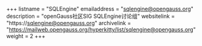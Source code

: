 +++
listname = "SQLEngine"
emailaddress = "sqlengine@opengauss.org"
description = "openGauss社区SIG SQLEngine讨论组"
websitelink = "https://sqlengine@opengauss.org"
archivelink = "https://mailweb.opengauss.org/hyperkitty/list/sqlengine@opengauss.org"
weight =  2
+++